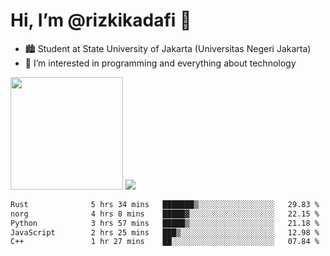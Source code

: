 # Hi, I’m @rizkikadafi 👋
- 🏙 Student at State University of Jakarta (Universitas Negeri Jakarta)
- 👀 I’m interested in programming and everything about technology
<img height="180em" src="https://github-readme-stats.vercel.app/api?username=rizkikadafi&show_icons=true&hide_border=true&&count_private=true&include_all_commits=true" />
<img src="https://github-readme-stats.vercel.app/api/top-langs/?username=rizkikadafi&show_icons=true&hide_border=true&&count_private=true&include_all_commits=true" />

<!--START_SECTION:waka-->

```txt
Rust              5 hrs 34 mins   ███████▒░░░░░░░░░░░░░░░░░   29.83 %
norg              4 hrs 8 mins    █████▓░░░░░░░░░░░░░░░░░░░   22.15 %
Python            3 hrs 57 mins   █████▒░░░░░░░░░░░░░░░░░░░   21.18 %
JavaScript        2 hrs 25 mins   ███▒░░░░░░░░░░░░░░░░░░░░░   12.98 %
C++               1 hr 27 mins    ██░░░░░░░░░░░░░░░░░░░░░░░   07.84 %
```

<!--END_SECTION:waka-->

<!---
rizkikadafi/rizkikadafi is a ✨ special ✨ repository because its `README.md` (this file) appears on your GitHub profile.
You can click the Preview link to take a look at your changes.
--->

